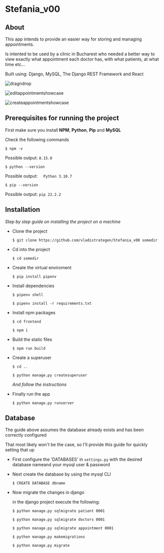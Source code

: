 # Stefania_v00

## About

This app intends to provide an easier way for storing and managing appointments.

Is intented to be used by a clinic in Bucharest who needed a better way to view exactly what appointment each doctor has, with what patients, at what time etc...

Built using:
    Django, MySQL, The Django REST Framework and React

![dragndrop](https://user-images.githubusercontent.com/100209446/224561891-908e0da9-ff21-43f0-a919-73b93338d665.png)

![editappointmentshowcase](https://user-images.githubusercontent.com/100209446/224561901-64a19255-31fc-4882-8559-263ec63c2f79.png)

![createappointmentshowcase](https://user-images.githubusercontent.com/100209446/224561919-83d5b8c3-974e-4664-ab5d-e2bf41dd6b66.png)


## Prerequisites for running the project
First make sure you install **NPM**, **Python**, **Pip** and **MySQL**

Check the following commands
```
$ npm -v
```
Possible output: ``` 8.15.0 ```


```
$ python --version
```
Possible output: ```  Python 3.10.7```

```
$ pip --version
```

Possible output: ``` pip 22.2.2 ```

## Installation
_Step by step guide on installing the project on a machine_ 

* Clone the project

    ```$ git clone https://github.com/vladistrategen/Stefania_v00 somedir ```

* Cd into the project

    ```$ cd somedir```

* Create the virtual enviroment

    ```$ pip install pipenv```

* Install dependencies

    ```$ pipenv shell```

    ```$ pipenv install -r requirements.txt```

* Install npm packages
    
    ```$ cd frontend```

    ```$ npm i```

* Build the static files

    ```$ npm run build```

* Create a superuser

    ```$ cd ..```

    ```$ python manage.py createsuperuser```

    _And follow the instructions_

* Finally run the app

    ```$ python manage.py runserver```

## Database

The guide above assumes the database already exists and has been correctly configured

That most likely won't be the case, so I'll provide this guide for quickly setting that up

* First configure the 'DATABASES' in ```settings.py``` with the desired database nameand your mysql user & password

* Next create the database by using the mysql CLI

    ```$ CREATE DATABASE dbname```

* Now migrate the changes in django

    in the django project execute the following:

    ```$ python manage.py sqlmigrate patient 0001```

    ```$ python manage.py sqlmigrate doctors 0001```
    
    ```$ python manage.py sqlmigrate appointment 0001```

    ```$ python manage.py makemigrations```

    ```$ python manage.py migrate```



    
